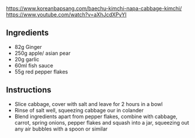 https://www.koreanbapsang.com/baechu-kimchi-napa-cabbage-kimchi/
https://www.youtube.com/watch?v=aXhJcdXPyYI

## Ingredients
- 82g Ginger
- 250g apple/ asian pear
- 20g garlic
- 60ml fish sauce
- 55g red pepper flakes

## Instructions
- Slice cabbage, cover with salt and leave for 2 hours in a bowl
- Rinse of salt well, squeezing cabbage our in colander
- Blend ingredients apart from pepper flakes, combine with cabbage, carrot, spring onions, pepper flakes and squash into a jar, squeezing out any air bubbles with a spoon or similar